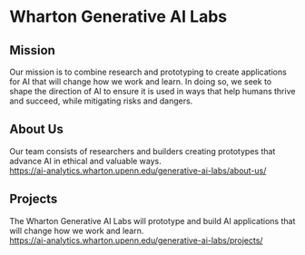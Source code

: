 # Wharton Generative AI Labs

## Mission
Our mission is to combine research and prototyping to create applications for AI that will change how we work and learn. In doing so, we seek to shape the direction of AI to ensure it is used in ways that help humans thrive and succeed, while mitigating risks and dangers.

## About Us
Our team consists of researchers and builders creating prototypes that advance AI in ethical and valuable ways.  
https://ai-analytics.wharton.upenn.edu/generative-ai-labs/about-us/

## Projects
The Wharton Generative AI Labs will prototype and build AI applications that will change how we work and learn.  
https://ai-analytics.wharton.upenn.edu/generative-ai-labs/projects/
